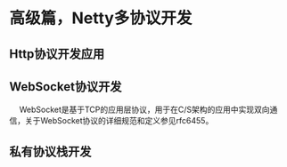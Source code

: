 
# 高级篇，Netty多协议开发
<!-- 
Netty权威指南 第10 11 12章
-->

## Http协议开发应用


## WebSocket协议开发
<!-- 
https://mp.weixin.qq.com/s/OOwZ-V367sbfWmrLG7IuGg
-->
&emsp; WebSocket是基于TCP的应用层协议，用于在C/S架构的应用中实现双向通信，关于WebSocket协议的详细规范和定义参见rfc6455。  

## 私有协议栈开发  


